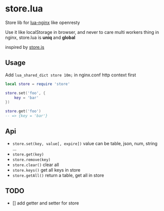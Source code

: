 store.lua
===

Store lib for [lua-nginx](https://github.com/openresty/lua-nginx-module/) like openresty

Use it like localStorage in browser, and never to care multi workers thing in nginx, store.lua is **uniq** and **global**

inspired by [store.js](https://github.com/marcuswestin/store.js/)

Usage
---

Add `lua_shared_dict store 10m;` in nginx.conf http context first

```lua
local store = require 'store'

store.set('foo', {
	key = 'bar'
})

store.get('foo')
-- => {key = 'bar'}
```

Api
---

- `store.set(key, value[, expire])` value can be table, json, num, string ...
- `store.get(key)`
- `store.remove(key)`
- `store.clear()` clear all
- `store.keys()` get all keys in store
- `store.getAll()` return a table, get all in store

TODO
---

- [] add getter and setter for store
